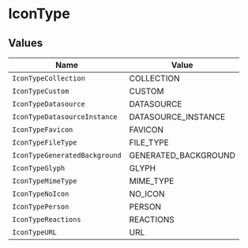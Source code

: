 # IconType


## Values

| Name                          | Value                         |
| ----------------------------- | ----------------------------- |
| `IconTypeCollection`          | COLLECTION                    |
| `IconTypeCustom`              | CUSTOM                        |
| `IconTypeDatasource`          | DATASOURCE                    |
| `IconTypeDatasourceInstance`  | DATASOURCE_INSTANCE           |
| `IconTypeFavicon`             | FAVICON                       |
| `IconTypeFileType`            | FILE_TYPE                     |
| `IconTypeGeneratedBackground` | GENERATED_BACKGROUND          |
| `IconTypeGlyph`               | GLYPH                         |
| `IconTypeMimeType`            | MIME_TYPE                     |
| `IconTypeNoIcon`              | NO_ICON                       |
| `IconTypePerson`              | PERSON                        |
| `IconTypeReactions`           | REACTIONS                     |
| `IconTypeURL`                 | URL                           |